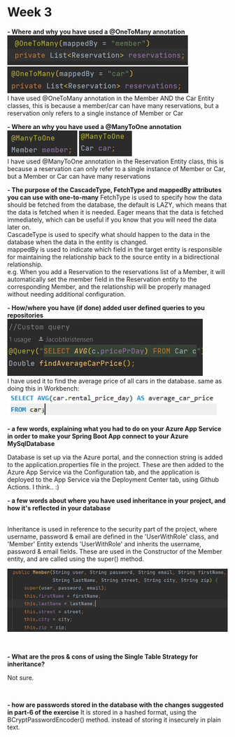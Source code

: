 # Week 3
**- Where and why you have used a @OneToMany annotation** <br>
![img.png](img.png)
![img_1.png](img_1.png) <br>
I have used @OneToMany annotation in the Member AND the Car Entity classes, this is because a member/car can have many reservations, but a reservation only refers to a single instance of Member or Car 
<br>

**- Where an why you have used a @ManyToOne annotation** <br>
![img_2.png](img_2.png)
![img_3.png](img_3.png) <br>
I have used @ManyToOne annotation in the Reservation Entity class, this is because a reservation can only refer to a single instance of Member or Car, but a Member or Car can have many reservations
<br>

**- The purpose of the CascadeType, FetchType and mappedBy attributes you can use with one-to-many**
FetchType is used to specify how the data should be fetched from the database, the default is LAZY, which means that the data is fetched when it is needed. 
Eager means that the data is fetched immediately, which can be useful if you know that you will need the data later on.
<br>
CascadeType is used to specify what should happen to the data in the database when the data in the entity is changed.
<br> 
mappedBy is used to indicate which field in the target entity is responsible for maintaining the relationship back to the source entity in a bidirectional relationship. 
<br>e.g. When you add a Reservation to the reservations list of a Member, it will automatically set the member field in the Reservation entity to the corresponding Member, and the relationship will be properly managed without needing additional configuration.
<br>

**- How/where you have (if done) added user defined queries to you repositories**
<br>
![img_4.png](img_4.png) <br>
I have used it to find the average price of all cars in the database. 
same as doing this in Workbench: <br>
![img_5.png](img_5.png)
<br>

**- a few words, explaining what you had to do on your Azure App Service in order to make your Spring Boot App connect to your Azure MySqlDatabase**
 
Database is set up via the Azure portal, and the connection string is added to the application.properties file in the project.
These are then added to the Azure App Service via the Configuration tab, and the application is deployed to the App Service via the Deployment Center tab, using Github Actions. I think.. :)


**- a few words about where you have used inheritance in your project, and how it's reflected in your database**

<br> 
Inheritance is used in reference to the security part of the project, 
where username, password & email are defined in the 'UserWithRole' class, and 'Member'
Entity extends 'UserWithRole' and inherits the username, password & email fields.
These are used in the Constructor of the Member entity, and are called using the super() method.

![img_6.png](img_6.png)

<br>



**- What are the pros & cons of using the Single Table Strategy for inheritance?**

Not sure. 

<br> 

**- how are passwords stored in the database with the changes suggested in part-6 of the exercise**
It is stored in a hashed format, using the BCryptPasswordEncoder() method. 
instead of storing it insecurely in plain text.
